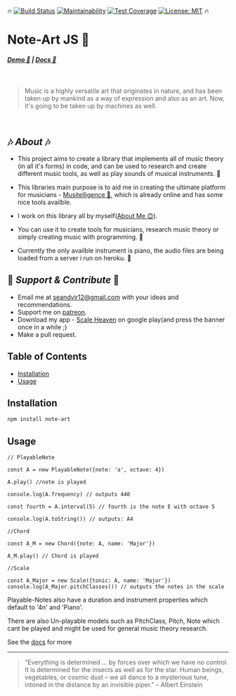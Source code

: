 :fire:
[![Build Status](https://semaphoreci.com/api/v1/seanitzel/note-art/branches/master/shields_badge.svg)](https://semaphoreci.com/seanitzel/note-art)
[![Maintainability](https://api.codeclimate.com/v1/badges/0206283c6843673ea6d6/maintainability)](https://codeclimate.com/github/Seanitzel/Note-Art/maintainability)
[![Test Coverage](https://api.codeclimate.com/v1/badges/0206283c6843673ea6d6/test_coverage)](https://codeclimate.com/github/Seanitzel/Note-Art/test_coverage)
[![License: MIT](https://img.shields.io/badge/License-MIT-yellow.svg)](https://opensource.org/licenses/MIT)
:fire:
<!--![Downloads](https://img.shields.io/github/downloads/seanitzel/note-art/total.svg)-->

# Note-Art JS :guitar:

##### [Demo :musical_note:](https://note-art-demo.netlify.com/) | [Docs :blue_book:](https://note-art-docs.netlify.com/)
<br>

> Music is a highly versatile art that originates in nature, and has been taken up by mankind as a way of expression and also as an art.
> Now, it's going to be taken up by machines as well.
<br>

##  :notes: _About_ :notes:
* This project aims to create a library that implements all of music theory (in all it's forms) in code,
  and can be used to research and create different music tools, as well as play sounds of musical instruments. :trumpet:
* This libraries main purpose is to aid me in creating the ultimate platform for musicians - [Musitelligence :musical_keyboard:](https://musitelligence.com/#/), which is already online and has some nice tools availble.
* I work on this library all by myself([About Me :blush:](https://musitelligence.com/#/about-me)).

* You can use it to create tools for musicians, research music theory or simply creating music with programming.  :saxophone:
* Currently the only availble instrument is piano, the audio files are being loaded from a server i run on heroku. :panda_face:

## :pray: _Support & Contribute_ :pray:
* Email me at seandvir12@gmail.com with your ideas and recommendations.
* Support me on [patreon](https://www.patreon.com/Seanitzel).
* Download my app - [Scale Heaven](https://play.google.com/store/apps/details?id=com.scales.scaleheaven) on google play(and press the banner once in a while ;)
* Make a pull request.

## Table of Contents

- [Installation](#Installation)
- [Usage](#Usage)

## Installation

``` bash
npm install note-art
```

## Usage
```
// PlayableNote

const A = new PlayableNote({note: 'a', octave: 4})

A.play() //note is played

console.log(A.frequency) // outputs 440

const fourth = A.interval(5) // fourth is the note E with octave 5

console.log(A.toString()) // outputs: A4

//Chord

const A_M = new Chord({note: A, name: 'Major'})

A_M.play() // Chord is played

//Scale

const A_Major = new Scale({tonic: A, name: 'Major'})
console.log(A_Major.pitchClasses()) // outputs the notes in the scale
```

Playable-Notes also have a duration and instrument properties which default to '4n' and 'Piano'.

There are also Un-playable models such as PitchClass, Pitch, Note which 
cant be played and might be used for general music theory research.

See the [docs](https://seanitzel.github.io/Note-Art/index.html) for more

----------------------------------------------------------------------

> “Everything is determined … by forces over which we have no
> control. It is determined for the insects as well as for the star.
> Human beings, vegetables, or cosmic dust – we all dance to a
> mysterious tune, intoned in the distance by an invisible piper.”
> – Albert Einstein
